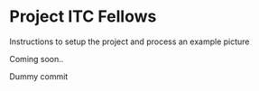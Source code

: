 # Project ITC Fellows

Instructions to setup the project and process an example picture


Coming soon..

Dummy commit